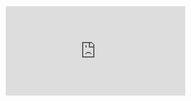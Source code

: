 <div style="position:relative;padding-bottom:48%; margin:10px">
    <iframe src="https://www.youtube.com/embed/wQA1eKdR6VY?start=0" frameborder="0" allow="accelerometer; autoplay; encrypted-media; gyroscope; picture-in-picture" allowfullscreen 
    	style="position:absolute;width:100%;height:100%;"></iframe>
</div>
